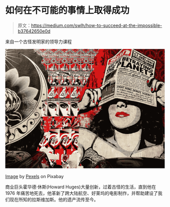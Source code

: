 # 如何在不可能的事情上取得成功

> 原文：<https://medium.com/swlh/how-to-succeed-at-the-impossible-b37642650e0d>

来自一个古怪发明家的领导力课程

![](img/eb204c88575f133fdb5063d0b902485d.png)

[Image](https://pixabay.com/photos/graffiti-pattern-san-diego-1282291/) by [Pexels](https://pixabay.com/users/Pexels-2286921/) on Pixabay

商业巨头霍华德·休斯(Howard Huges)大量创新，过着古怪的生活，直到他在 1976 年痛苦地死去，他革新了跨大陆航空、好莱坞的电影制作，并帮助建设了我们现在所知的拉斯维加斯。他的遗产流传至今。